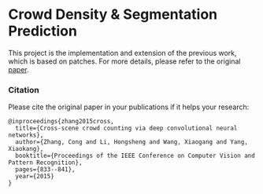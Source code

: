 # Crowd Density & Segmentation Prediction

This project is the implementation and extension of the previous work, which is based on patches. For more details, please refer to the original [paper](http://www.ee.cuhk.edu.hk/~xgwang/papers/zhangLWYcvpr15.pdf).

### Citation

Please cite the original paper in your publications if it helps your research:

```
@inproceedings{zhang2015cross,
  title={Cross-scene crowd counting via deep convolutional neural networks},
  author={Zhang, Cong and Li, Hongsheng and Wang, Xiaogang and Yang, Xiaokang},
  booktitle={Proceedings of the IEEE Conference on Computer Vision and Pattern Recognition},
  pages={833--841},
  year={2015}
}
```
